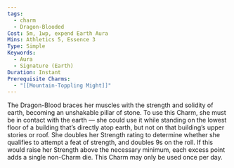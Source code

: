 ```yaml
---
tags:
  - charm
  - Dragon-Blooded
Cost: 5m, 1wp, expend Earth Aura
Mins: Athletics 5, Essence 3
Type: Simple
Keywords:
  - Aura
  - Signature (Earth)
Duration: Instant
Prerequisite Charms:
  - "[[Mountain-Toppling Might]]"
---
```

The Dragon-Blood braces her muscles with the strength and solidity of earth, becoming an unshakable pillar of stone. To use this Charm, she must be in contact with the earth — she could use it while standing on the lowest floor of a building that’s directly atop earth, but not on that building’s upper stories or roof. She doubles her Strength rating to determine whether she qualifies to attempt a feat of strength, and doubles 9s on the roll. If this would raise her Strength above the necessary minimum, each excess point adds a single non-Charm die. This Charm may only be used once per day.